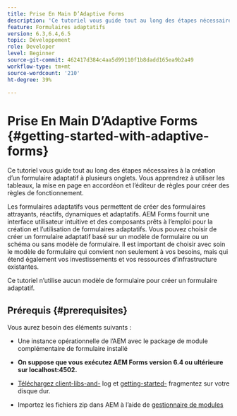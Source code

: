 ```yaml
---
title: Prise En Main D’Adaptive Forms
description: 'Ce tutoriel vous guide tout au long des étapes nécessaires à la création d’un formulaire adaptatif à plusieurs onglets. Vous apprendrez à utiliser les tableaux, la mise en page en accordéon et l’éditeur de règles pour créer des règles de fonctionnement. '
feature: Formulaires adaptatifs
version: 6.3,6.4,6.5
topic: Développement
role: Developer
level: Beginner
source-git-commit: 462417d384c4aa5d99110f1b8dadd165ea9b2a49
workflow-type: tm+mt
source-wordcount: '210'
ht-degree: 39%

---
```



# Prise En Main D’Adaptive Forms {#getting-started-with-adaptive-forms}

Ce tutoriel vous guide tout au long des étapes nécessaires à la création d’un formulaire adaptatif à plusieurs onglets. Vous apprendrez à utiliser les tableaux, la mise en page en accordéon et l’éditeur de règles pour créer des règles de fonctionnement.

Les formulaires adaptatifs vous permettent de créer des formulaires attrayants, réactifs, dynamiques et adaptatifs. AEM Forms fournit une interface utilisateur intuitive et des composants prêts à l’emploi pour la création et l’utilisation de formulaires adaptatifs. Vous pouvez choisir de créer un formulaire adaptatif basé sur un modèle de formulaire ou un schéma ou sans modèle de formulaire. Il est important de choisir avec soin le modèle de formulaire qui convient non seulement à vos besoins, mais qui étend également vos investissements et vos ressources d’infrastructure existantes.

Ce tutoriel n’utilise aucun modèle de formulaire pour créer un formulaire adaptatif.

## Prérequis {#prerequisites}

Vous aurez besoin des éléments suivants :

* Une instance opérationnelle de l’AEM avec le package de module complémentaire de formulaire installé

* **On suppose que vous exécutez AEM Forms version 6.4 ou ultérieure sur localhost:4502.**

* [Téléchargez client-libs-and-](assets/client-libs-and-logo.zip) log et  [getting-started-](assets/getting-started-fragment.zip) fragmentez sur votre disque dur.

* Importez les fichiers zip dans AEM à l’aide de [gestionnaire de modules ](http://localhost:4502/crx/packmgr/index.jsp)


